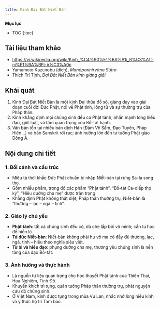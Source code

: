 ```yaml
---
title: Kinh Đại Bát Niết Bàn
---
```


**Mục lục**

- TOC
{:toc}

## Tài liệu tham khảo

- <https://vi.wikipedia.org/wiki/Kinh_%C4%90%E1%BA%A1i_B%C3%A1t-ni%E1%BA%BFt-b%C3%A0n>
- Yamamoto Kazunobu (dịch), *Mahāparinirvāṇa Sūtra*
- Thích Trí Tịnh, *Đại Bát Niết Bàn kinh giảng giải*

## Khái quát

1. Kinh Đại Bát Niết Bàn là một kinh Đại thừa đồ sộ, giảng dạy vào giai đoạn cuối đời Đức Phật, nói về Phật tính, lòng từ và sự thường trụ của Pháp thân.
2. Kinh khẳng định mọi chúng sinh đều có Phật tánh, nhấn mạnh lòng hiếu đạo, giới luật, và tầm quan trọng của Bồ-tát hạnh.
3. Văn bản tồn tại nhiều bản dịch Hán (Đàm Vô Sấm, Đạo Tuyên, Pháp Hiển...) và bản Sanskrit rời rạc; ảnh hưởng lớn đến tư tưởng Phật giáo Đông Á.

## Nội dung chi tiết

### 1. Bối cảnh và cấu trúc
- Miêu tả thời khắc Đức Phật chuẩn bị nhập Niết-bàn tại rừng Sa-la song thọ.
- Gồm nhiều phẩm, trong đó các phẩm “Phật tánh”, “Bồ-tát Ca-diếp thọ ký”, “Hiếu dưỡng cha mẹ” được trân trọng.
- Khẳng định Phật không thật diệt, Pháp thân thường trụ, Niết-bàn là “thường – lạc – ngã – tịnh”.

### 2. Giáo lý chủ yếu
- **Phật tánh**: tất cả chúng sinh đều có, dù che lấp bởi vô minh; cần tu học để hiển lộ.
- **Tứ đức Niết-bàn**: Niết-bàn không phải hư vô mà có đầy đủ thường, lạc, ngã, tịnh – hiểu theo nghĩa siêu việt.
- **Từ bi và hiếu đạo**: phụng dưỡng cha mẹ, thương yêu chúng sinh là nền tảng của đạo Bồ-tát.

### 3. Ảnh hưởng và thực hành
- Là nguồn tư liệu quan trọng cho học thuyết Phật tánh của Thiên Thai, Hoa Nghiêm, Tịnh Độ.
- Khuyến khích trì tụng, quán tưởng Pháp thân thường trụ, phát nguyện cứu độ chúng sinh.
- Ở Việt Nam, kinh được tụng trong mùa Vu Lan, nhắc nhở lòng hiếu kính và ý thức hộ trì Tam bảo.

